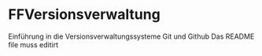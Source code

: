 # FFVersionsverwaltung
Einführung in die Versionsverwaltungssysteme Git und Github
Das README file muss editirt 
